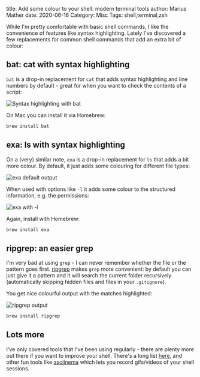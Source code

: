 title: Add some colour to your shell: modern terminal tools
author: Marius Mather
date: 2020-06-16
Category: Misc
Tags: shell,terminal,zsh

While I'm pretty comfortable with basic shell commands, I like
the convenience of features like syntax highlighting. Lately
I've discovered a few replacements for common shell commands
that add an extra bit of colour:

## bat: cat with syntax highlighting

`bat` is a drop-in replacement for `cat` that adds syntax highlighting
and line numbers by default - great for when you want to check
the contents of a script:

![Syntax highlighting with bat]({attach}images/colourful_shell/bat_screenshot.png)

On Mac you can install it via Homebrew:

```bash
brew install bat
```

## exa: ls with syntax highlighting

On a (very) similar note, `exa` is a drop-in replacement for `ls` that adds
a bit more colour. By default, it just adds some colouring for different
file types:

![exa default output]({attach}images/colourful_shell/exa_default.png)

When used with options like `-l` it adds some colour to the structured
information, e.g. the permissions:

![exa with -l]({attach}images/colourful_shell/exa_permissions.png)

Again, install with Homebrew:

```bash
brew install exa
```

## ripgrep: an easier grep

I'm very bad at using `grep` -  I can never remember whether the
file or the pattern goes first. [ripgrep](https://github.com/BurntSushi/ripgrep) 
makes `grep` more convenient:
by default you can just give it a pattern and it will search the
current folder recursively (automatically skipping hidden files and files
in your `.gitignore`).

You get nice colourful output with the matches highlighted:

![ripgrep output]({attach}images/colourful_shell/ripgrep.png)

```bash
brew install ripgrep
```

## Lots more

I've only covered tools that I've been using regularly - there
are plenty more out there if you want to improve your shell.
There's a long list [here](https://github.com/alebcay/awesome-shell),
and other fun tools like [asciinema](https://asciinema.org/) which
lets you record gifs/videos of your shell sessions.